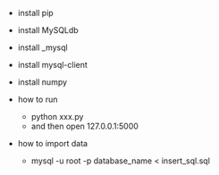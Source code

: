 - install pip
- install MySQLdb
- install _mysql
- install mysql-client 
- install numpy


- how to run
  - python xxx.py
  - and then open 127.0.0.1:5000

- how to import data
  - mysql -u root -p database_name < insert_sql.sql
